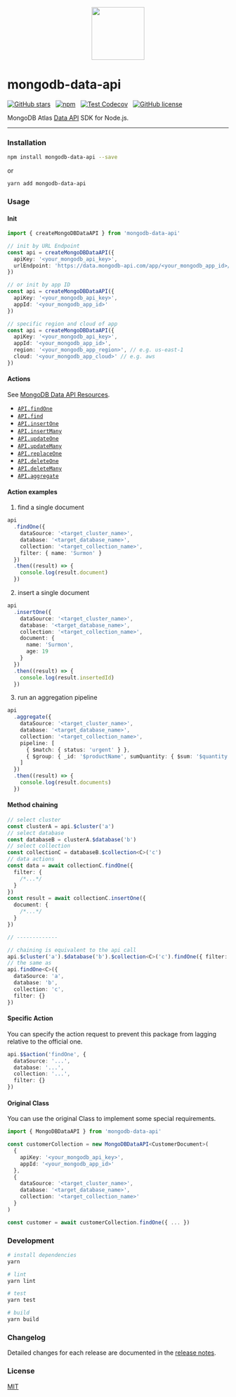 <p align="center">
  <img src="/logo.png" height="120px" />
</p>

# mongodb-data-api

[![GitHub stars](https://img.shields.io/github/stars/surmon-china/mongodb-data-api.svg?style=for-the-badge)](https://github.com/surmon-china/mongodb-data-api/stargazers)
&nbsp;
[![npm](https://img.shields.io/npm/v/mongodb-data-api?color=c7343a&label=npm&style=for-the-badge)](https://www.npmjs.com/package/mongodb-data-api)
&nbsp;
[![Test Codecov](https://img.shields.io/codecov/c/github/surmon-china/mongodb-data-api?style=for-the-badge)](https://codecov.io/gh/surmon-china/mongodb-data-api)
&nbsp;
[![GitHub license](https://img.shields.io/github/license/surmon-china/mongodb-data-api.svg?style=for-the-badge)](/LICENSE)

MongoDB Atlas [Data API](https://www.mongodb.com/docs/atlas/api/data-api/) SDK for Node.js.

---

### Installation

```bash
npm install mongodb-data-api --save
```

or

```bash
yarn add mongodb-data-api
```

### Usage

#### Init

```ts
import { createMongoDBDataAPI } from 'mongodb-data-api'

// init by URL Endpoint
const api = createMongoDBDataAPI({
  apiKey: '<your_mongodb_api_key>',
  urlEndpoint: 'https://data.mongodb-api.com/app/<your_mongodb_app_id>/endpoint/data/v1'
})

// or init by app ID
const api = createMongoDBDataAPI({
  apiKey: '<your_mongodb_api_key>',
  appId: '<your_mongodb_app_id>'
})

// specific region and cloud of app
const api = createMongoDBDataAPI({
  apiKey: '<your_mongodb_api_key>',
  appId: '<your_mongodb_app_id>',
  region: '<your_mongodb_app_region>', // e.g. us-east-1
  cloud: '<your_mongodb_app_cloud>' // e.g. aws
})
```

#### Actions

See [MongoDB Data API Resources](https://www.mongodb.com/docs/atlas/api/data-api-resources/).

- [`API.findOne`](https://www.mongodb.com/docs/atlas/api/data-api-resources/#find-a-single-document)
- [`API.find`](https://www.mongodb.com/docs/atlas/api/data-api-resources/#find-multiple-documents)
- [`API.insertOne`](https://www.mongodb.com/docs/atlas/api/data-api-resources/#insert-a-single-document)
- [`API.insertMany`](https://www.mongodb.com/docs/atlas/api/data-api-resources/#insert-multiple-documents)
- [`API.updateOne`](https://www.mongodb.com/docs/atlas/api/data-api-resources/#update-a-single-document)
- [`API.updateMany`](https://www.mongodb.com/docs/atlas/api/data-api-resources/#update-multiple-documents)
- [`API.replaceOne`](https://www.mongodb.com/docs/atlas/api/data-api-resources/#replace-a-single-document)
- [`API.deleteOne`](https://www.mongodb.com/docs/atlas/api/data-api-resources/#delete-a-single-document)
- [`API.deleteMany`](https://www.mongodb.com/docs/atlas/api/data-api-resources/#delete-multiple-documents)
- [`API.aggregate`](https://www.mongodb.com/docs/atlas/api/data-api-resources/#run-an-aggregation-pipeline)

#### Action examples

1. find a single document

```ts
api
  .findOne({
    dataSource: '<target_cluster_name>',
    database: '<target_database_name>',
    collection: '<target_collection_name>',
    filter: { name: 'Surmon' }
  })
  .then((result) => {
    console.log(result.document)
  })
```

2. insert a single document

```ts
api
  .insertOne({
    dataSource: '<target_cluster_name>',
    database: '<target_database_name>',
    collection: '<target_collection_name>',
    document: {
      name: 'Surmon',
      age: 19
    }
  })
  .then((result) => {
    console.log(result.insertedId)
  })
```

3. run an aggregation pipeline

```ts
api
  .aggregate({
    dataSource: '<target_cluster_name>',
    database: '<target_database_name>',
    collection: '<target_collection_name>',
    pipeline: [
      { $match: { status: 'urgent' } },
      { $group: { _id: '$productName', sumQuantity: { $sum: '$quantity' } } }
    ]
  })
  .then((result) => {
    console.log(result.documents)
  })
```

#### Method chaining

```ts
// select cluster
const clusterA = api.$cluster('a')
// select database
const databaseB = clusterA.$database('b')
// select collection
const collectionC = databaseB.$collection<C>('c')
// data actions
const data = await collectionC.findOne({
  filter: {
    /*...*/
  }
})
const result = await collectionC.insertOne({
  document: {
    /*...*/
  }
})

// -------------

// chaining is equivalent to the api call
api.$cluster('a').$database('b').$collection<C>('c').findOne({ filter: {} })
// the same as
api.findOne<C>({
  dataSource: 'a',
  database: 'b',
  collection: 'c',
  filter: {}
})
```

#### Specific Action

You can specify the action request to prevent this package from lagging relative to the official one.

```ts
api.$$action('findOne', {
  dataSource: '...',
  database: '...',
  collection: '...',
  filter: {}
})
```

#### Original Class

You can use the original Class to implement some special requirements.

```ts
import { MongoDBDataAPI } from 'mongodb-data-api'

const customerCollection = new MongoDBDataAPI<CustomerDocument>(
  {
    apiKey: '<your_mongodb_api_key>',
    appId: '<your_mongodb_app_id>'
  },
  {
    dataSource: '<target_cluster_name>',
    database: '<target_database_name>',
    collection: '<target_collection_name>'
  }
)

const customer = await customerCollection.findOne({ ... })
```

### Development

```bash
# install dependencies
yarn

# lint
yarn lint

# test
yarn test

# build
yarn build
```

### Changelog

Detailed changes for each release are documented in the [release notes](/CHANGELOG.md).

### License

[MIT](/LICENSE)
